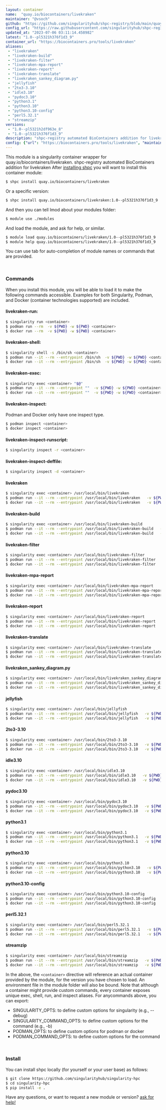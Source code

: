 ```yaml
---
layout: container
name:  "quay.io/biocontainers/livekraken"
maintainer: "@vsoch"
github: "https://github.com/singularityhub/shpc-registry/blob/main/quay.io/biocontainers/livekraken/container.yaml"
config_url: "https://raw.githubusercontent.com/singularityhub/shpc-registry/main/quay.io/biocontainers/livekraken/container.yaml"
updated_at: "2023-07-06 03:11:14.458982"
latest: "1.0--pl5321h376f1d3_9"
container_url: "https://biocontainers.pro/tools/livekraken"
aliases:
 - "livekraken"
 - "livekraken-build"
 - "livekraken-filter"
 - "livekraken-mpa-report"
 - "livekraken-report"
 - "livekraken-translate"
 - "livekraken_sankey_diagram.py"
 - "jellyfish"
 - "2to3-3.10"
 - "idle3.10"
 - "pydoc3.10"
 - "python3.1"
 - "python3.10"
 - "python3.10-config"
 - "perl5.32.1"
 - "streamzip"
versions:
 - "1.0--pl5321h2df963e_8"
 - "1.0--pl5321h376f1d3_9"
description: "shpc-registry automated BioContainers addition for livekraken"
config: {"url": "https://biocontainers.pro/tools/livekraken", "maintainer": "@vsoch", "description": "shpc-registry automated BioContainers addition for livekraken", "latest": {"1.0--pl5321h376f1d3_9": "sha256:29a1fbcecc0d59940c91f58a74831f73d27d7be0f07fca264f3c3069063136e0"}, "tags": {"1.0--pl5321h2df963e_8": "sha256:99864bf327e18d570639a46b10413f60c59719c72320dd16fe342dbf1b37008b", "1.0--pl5321h376f1d3_9": "sha256:29a1fbcecc0d59940c91f58a74831f73d27d7be0f07fca264f3c3069063136e0"}, "docker": "quay.io/biocontainers/livekraken", "aliases": {"livekraken": "/usr/local/bin/livekraken", "livekraken-build": "/usr/local/bin/livekraken-build", "livekraken-filter": "/usr/local/bin/livekraken-filter", "livekraken-mpa-report": "/usr/local/bin/livekraken-mpa-report", "livekraken-report": "/usr/local/bin/livekraken-report", "livekraken-translate": "/usr/local/bin/livekraken-translate", "livekraken_sankey_diagram.py": "/usr/local/bin/livekraken_sankey_diagram.py", "jellyfish": "/usr/local/bin/jellyfish", "2to3-3.10": "/usr/local/bin/2to3-3.10", "idle3.10": "/usr/local/bin/idle3.10", "pydoc3.10": "/usr/local/bin/pydoc3.10", "python3.1": "/usr/local/bin/python3.1", "python3.10": "/usr/local/bin/python3.10", "python3.10-config": "/usr/local/bin/python3.10-config", "perl5.32.1": "/usr/local/bin/perl5.32.1", "streamzip": "/usr/local/bin/streamzip"}}
---
```


This module is a singularity container wrapper for quay.io/biocontainers/livekraken.
shpc-registry automated BioContainers addition for livekraken
After [installing shpc](#install) you will want to install this container module:


```bash
$ shpc install quay.io/biocontainers/livekraken
```

Or a specific version:

```bash
$ shpc install quay.io/biocontainers/livekraken:1.0--pl5321h376f1d3_9
```

And then you can tell lmod about your modules folder:

```bash
$ module use ./modules
```

And load the module, and ask for help, or similar.

```bash
$ module load quay.io/biocontainers/livekraken/1.0--pl5321h376f1d3_9
$ module help quay.io/biocontainers/livekraken/1.0--pl5321h376f1d3_9
```

You can use tab for auto-completion of module names or commands that are provided.

<br>

### Commands

When you install this module, you will be able to load it to make the following commands accessible.
Examples for both Singularity, Podman, and Docker (container technologies supported) are included.

#### livekraken-run:

```bash
$ singularity run <container>
$ podman run --rm  -v ${PWD} -w ${PWD} <container>
$ docker run --rm  -v ${PWD} -w ${PWD} <container>
```

#### livekraken-shell:

```bash
$ singularity shell -s /bin/sh <container>
$ podman run --it --rm --entrypoint /bin/sh  -v ${PWD} -w ${PWD} <container>
$ docker run --it --rm --entrypoint /bin/sh  -v ${PWD} -w ${PWD} <container>
```

#### livekraken-exec:

```bash
$ singularity exec <container> "$@"
$ podman run --it --rm --entrypoint ""  -v ${PWD} -w ${PWD} <container> "$@"
$ docker run --it --rm --entrypoint ""  -v ${PWD} -w ${PWD} <container> "$@"
```

#### livekraken-inspect:

Podman and Docker only have one inspect type.

```bash
$ podman inspect <container>
$ docker inspect <container>
```

#### livekraken-inspect-runscript:

```bash
$ singularity inspect -r <container>
```

#### livekraken-inspect-deffile:

```bash
$ singularity inspect -d <container>
```


#### livekraken

```bash
$ singularity exec <container> /usr/local/bin/livekraken
$ podman run --it --rm --entrypoint /usr/local/bin/livekraken   -v ${PWD} -w ${PWD} <container> -c " $@"
$ docker run --it --rm --entrypoint /usr/local/bin/livekraken   -v ${PWD} -w ${PWD} <container> -c " $@"
```


#### livekraken-build

```bash
$ singularity exec <container> /usr/local/bin/livekraken-build
$ podman run --it --rm --entrypoint /usr/local/bin/livekraken-build   -v ${PWD} -w ${PWD} <container> -c " $@"
$ docker run --it --rm --entrypoint /usr/local/bin/livekraken-build   -v ${PWD} -w ${PWD} <container> -c " $@"
```


#### livekraken-filter

```bash
$ singularity exec <container> /usr/local/bin/livekraken-filter
$ podman run --it --rm --entrypoint /usr/local/bin/livekraken-filter   -v ${PWD} -w ${PWD} <container> -c " $@"
$ docker run --it --rm --entrypoint /usr/local/bin/livekraken-filter   -v ${PWD} -w ${PWD} <container> -c " $@"
```


#### livekraken-mpa-report

```bash
$ singularity exec <container> /usr/local/bin/livekraken-mpa-report
$ podman run --it --rm --entrypoint /usr/local/bin/livekraken-mpa-report   -v ${PWD} -w ${PWD} <container> -c " $@"
$ docker run --it --rm --entrypoint /usr/local/bin/livekraken-mpa-report   -v ${PWD} -w ${PWD} <container> -c " $@"
```


#### livekraken-report

```bash
$ singularity exec <container> /usr/local/bin/livekraken-report
$ podman run --it --rm --entrypoint /usr/local/bin/livekraken-report   -v ${PWD} -w ${PWD} <container> -c " $@"
$ docker run --it --rm --entrypoint /usr/local/bin/livekraken-report   -v ${PWD} -w ${PWD} <container> -c " $@"
```


#### livekraken-translate

```bash
$ singularity exec <container> /usr/local/bin/livekraken-translate
$ podman run --it --rm --entrypoint /usr/local/bin/livekraken-translate   -v ${PWD} -w ${PWD} <container> -c " $@"
$ docker run --it --rm --entrypoint /usr/local/bin/livekraken-translate   -v ${PWD} -w ${PWD} <container> -c " $@"
```


#### livekraken_sankey_diagram.py

```bash
$ singularity exec <container> /usr/local/bin/livekraken_sankey_diagram.py
$ podman run --it --rm --entrypoint /usr/local/bin/livekraken_sankey_diagram.py   -v ${PWD} -w ${PWD} <container> -c " $@"
$ docker run --it --rm --entrypoint /usr/local/bin/livekraken_sankey_diagram.py   -v ${PWD} -w ${PWD} <container> -c " $@"
```


#### jellyfish

```bash
$ singularity exec <container> /usr/local/bin/jellyfish
$ podman run --it --rm --entrypoint /usr/local/bin/jellyfish   -v ${PWD} -w ${PWD} <container> -c " $@"
$ docker run --it --rm --entrypoint /usr/local/bin/jellyfish   -v ${PWD} -w ${PWD} <container> -c " $@"
```


#### 2to3-3.10

```bash
$ singularity exec <container> /usr/local/bin/2to3-3.10
$ podman run --it --rm --entrypoint /usr/local/bin/2to3-3.10   -v ${PWD} -w ${PWD} <container> -c " $@"
$ docker run --it --rm --entrypoint /usr/local/bin/2to3-3.10   -v ${PWD} -w ${PWD} <container> -c " $@"
```


#### idle3.10

```bash
$ singularity exec <container> /usr/local/bin/idle3.10
$ podman run --it --rm --entrypoint /usr/local/bin/idle3.10   -v ${PWD} -w ${PWD} <container> -c " $@"
$ docker run --it --rm --entrypoint /usr/local/bin/idle3.10   -v ${PWD} -w ${PWD} <container> -c " $@"
```


#### pydoc3.10

```bash
$ singularity exec <container> /usr/local/bin/pydoc3.10
$ podman run --it --rm --entrypoint /usr/local/bin/pydoc3.10   -v ${PWD} -w ${PWD} <container> -c " $@"
$ docker run --it --rm --entrypoint /usr/local/bin/pydoc3.10   -v ${PWD} -w ${PWD} <container> -c " $@"
```


#### python3.1

```bash
$ singularity exec <container> /usr/local/bin/python3.1
$ podman run --it --rm --entrypoint /usr/local/bin/python3.1   -v ${PWD} -w ${PWD} <container> -c " $@"
$ docker run --it --rm --entrypoint /usr/local/bin/python3.1   -v ${PWD} -w ${PWD} <container> -c " $@"
```


#### python3.10

```bash
$ singularity exec <container> /usr/local/bin/python3.10
$ podman run --it --rm --entrypoint /usr/local/bin/python3.10   -v ${PWD} -w ${PWD} <container> -c " $@"
$ docker run --it --rm --entrypoint /usr/local/bin/python3.10   -v ${PWD} -w ${PWD} <container> -c " $@"
```


#### python3.10-config

```bash
$ singularity exec <container> /usr/local/bin/python3.10-config
$ podman run --it --rm --entrypoint /usr/local/bin/python3.10-config   -v ${PWD} -w ${PWD} <container> -c " $@"
$ docker run --it --rm --entrypoint /usr/local/bin/python3.10-config   -v ${PWD} -w ${PWD} <container> -c " $@"
```


#### perl5.32.1

```bash
$ singularity exec <container> /usr/local/bin/perl5.32.1
$ podman run --it --rm --entrypoint /usr/local/bin/perl5.32.1   -v ${PWD} -w ${PWD} <container> -c " $@"
$ docker run --it --rm --entrypoint /usr/local/bin/perl5.32.1   -v ${PWD} -w ${PWD} <container> -c " $@"
```


#### streamzip

```bash
$ singularity exec <container> /usr/local/bin/streamzip
$ podman run --it --rm --entrypoint /usr/local/bin/streamzip   -v ${PWD} -w ${PWD} <container> -c " $@"
$ docker run --it --rm --entrypoint /usr/local/bin/streamzip   -v ${PWD} -w ${PWD} <container> -c " $@"
```



In the above, the `<container>` directive will reference an actual container provided
by the module, for the version you have chosen to load. An environment file in the
module folder will also be bound. Note that although a container
might provide custom commands, every container exposes unique exec, shell, run, and
inspect aliases. For anycommands above, you can export:

 - SINGULARITY_OPTS: to define custom options for singularity (e.g., --debug)
 - SINGULARITY_COMMAND_OPTS: to define custom options for the command (e.g., -b)
 - PODMAN_OPTS: to define custom options for podman or docker
 - PODMAN_COMMAND_OPTS: to define custom options for the command

<br>

### Install

You can install shpc locally (for yourself or your user base) as follows:

```bash
$ git clone https://github.com/singularityhub/singularity-hpc
$ cd singularity-hpc
$ pip install -e .
```

Have any questions, or want to request a new module or version? [ask for help!](https://github.com/singularityhub/singularity-hpc/issues)